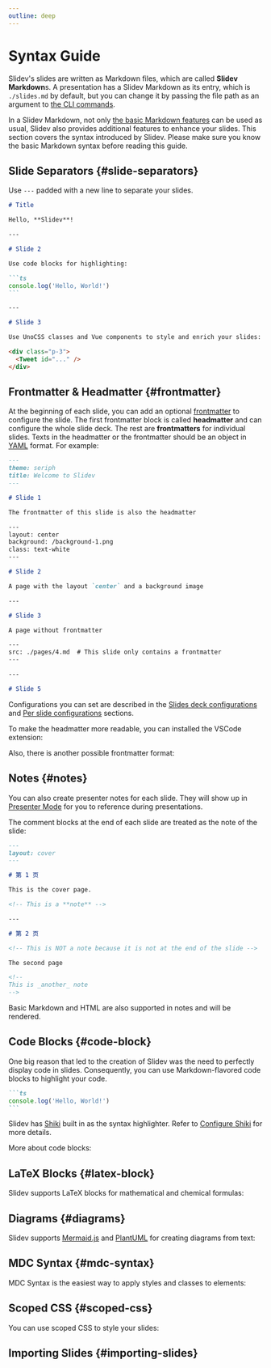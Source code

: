```yaml
---
outline: deep
---
```


# Syntax Guide

Slidev's slides are written as Markdown files, which are called **Slidev Markdown**s. A presentation has a Slidev Markdown as its entry, which is `./slides.md` by default, but you can change it by passing the file path as an argument to [the CLI commands](../builtin/cli).

In a Slidev Markdown, not only [the basic Markdown features](https://github.com/adam-p/markdown-here/wiki/Markdown-Cheatsheet) can be used as usual, Slidev also provides additional features to enhance your slides. This section covers the syntax introduced by Slidev. Please make sure you know the basic Markdown syntax before reading this guide.

## Slide Separators {#slide-separators}

Use `---` padded with a new line to separate your slides.

````md {5,15}
# Title

Hello, **Slidev**!

---

# Slide 2

Use code blocks for highlighting:

```ts
console.log('Hello, World!')
```

---

# Slide 3

Use UnoCSS classes and Vue components to style and enrich your slides:

<div class="p-3">
  <Tweet id="..." />
</div>
````

## Frontmatter & Headmatter {#frontmatter}

At the beginning of each slide, you can add an optional [frontmatter](https://jekyllrb.com/docs/front-matter/) to configure the slide. The first frontmatter block is called **headmatter** and can configure the whole slide deck. The rest are **frontmatters** for individual slides. Texts in the headmatter or the frontmatter should be an object in [YAML](https://www.cloudbees.com/blog/yaml-tutorial-everything-you-need-get-started/) format. For example:

<!-- eslint-skip -->

```md {1-4,10-14,26-28}
---
theme: seriph
title: Welcome to Slidev
---

# Slide 1

The frontmatter of this slide is also the headmatter

---
layout: center
background: /background-1.png
class: text-white
---

# Slide 2

A page with the layout `center` and a background image

---

# Slide 3

A page without frontmatter

---
src: ./pages/4.md  # This slide only contains a frontmatter
---

---

# Slide 5
```

Configurations you can set are described in the [Slides deck configurations](/custom/#headmatter) and [Per slide configurations](/custom/#frontmatter) sections.

To make the headmatter more readable, you can installed the VSCode extension:

<LinkCard link="features/vscode-extension" />

Also, there is another possible frontmatter format:

<LinkCard link="features/block-frontmatter" />

## Notes {#notes}

You can also create presenter notes for each slide. They will show up in [Presenter Mode](../guide/ui#presenter-mode) for you to reference during presentations.

The comment blocks at the end of each slide are treated as the note of the slide:

```md {9,19-21}
---
layout: cover
---

# 第 1 页

This is the cover page.

<!-- This is a **note** -->

---

# 第 2 页

<!-- This is NOT a note because it is not at the end of the slide -->

The second page

<!--
This is _another_ note
-->
```

Basic Markdown and HTML are also supported in notes and will be rendered.

<SeeAlso :links="[
  'features/click-marker',
]" />

## Code Blocks {#code-block}

One big reason that led to the creation of Slidev was the need to perfectly display code in slides. Consequently, you can use Markdown-flavored code blocks to highlight your code.

````md
```ts
console.log('Hello, World!')
```
````

Slidev has [Shiki](https://github.com/shikijs/shiki) built in as the syntax highlighter. Refer to [Configure Shiki](/custom/config-highlighter) for more details.

More about code blocks:

<LinkCard link="features/code-block-line-numbers" />
<LinkCard link="features/code-block-max-height" />
<LinkCard link="features/line-highlighting" />
<LinkCard link="features/monaco-editor" />
<LinkCard link="features/monaco-run" />
<LinkCard link="features/monaco-write" />
<LinkCard link="features/shiki-magic-move" />
<LinkCard link="features/twoslash" />
<LinkCard link="features/import-snippet" />

## LaTeX Blocks {#latex-block}

Slidev supports LaTeX blocks for mathematical and chemical formulas:

<LinkCard link="features/latex" />

## Diagrams {#diagrams}

Slidev supports [Mermaid.js](http://mermaid.js.org/) and [PlantUML](https://plantuml.com/) for creating diagrams from text:

<LinkCard link="features/mermaid" />
<LinkCard link="features/plantuml" />

## MDC Syntax {#mdc-syntax}

MDC Syntax is the easiest way to apply styles and classes to elements:

<LinkCard link="features/mdc" />

## Scoped CSS {#scoped-css}

You can use scoped CSS to style your slides:

<LinkCard link="features/slide-scope-style" />

## Importing Slides {#importing-slides}

<LinkCard link="features/importing-slides" />
